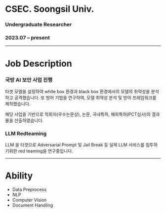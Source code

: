 # CSEC. Soongsil Univ.

### Undergraduate Researcher

### 2023.07 – present

---

# Job Description

### 국방 AI 보안 사업 진행

타겟 모델을 설정하여 white box 환경과 black box 환경에서의 모델의 취약성을 분석하고 공격했습니다. 또 방어 기법을 연구하여, 모델 취약성 분석 및 방어 프레임워크를 제작했습니다.

해당 사업을 기반으로 학회지(우수논문상), 논문, 국내특허, 해외특허(PCT심사)의 결과물을 산출하였습니다.

### LLM Redteaming

LLM 을 타겟으로 Adversarial Prompt 및 Jail Break 등 실제 LLM 서비스를 침투하기위한 red teaming을 연구중입니다.

---

# Ability

- Data Preprocess
- NLP
- Computer Vision
- Document Handling
